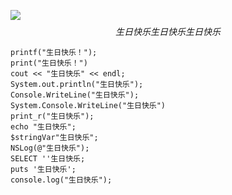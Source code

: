 ![](E:\testCode\testCode\生日快乐.png)
$$
生日快乐 生日快乐  生日快乐
$$

```
printf("生日快乐！");
print("生日快乐！")
cout << "生日快乐" << endl;
System.out.println("生日快乐");
Console.WriteLine("生日快乐");
System.Console.WriteLine("生日快乐")
print_r("生日快乐");
echo "生日快乐";
$stringVar"生日快乐";
NSLog(@"生日快乐");
SELECT ''生日快乐;
puts '生日快乐';
console.log("生日快乐");


```

